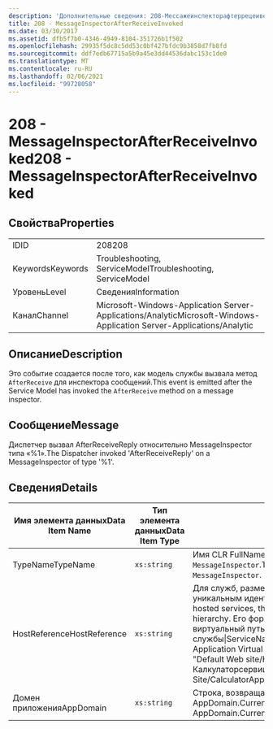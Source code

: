 ```yaml
---
description: 'Дополнительные сведения: 208-Мессажеинспекторафтеррецеивеинвокед'
title: 208 - MessageInspectorAfterReceiveInvoked
ms.date: 03/30/2017
ms.assetid: dfb5f7b0-4346-4949-8104-351726b1f502
ms.openlocfilehash: 29935f5dc8c5dd53c0bf427bfdc9b3858d7fb8fd
ms.sourcegitcommit: ddf7edb67715a5b9a45e3dd44536dabc153c1de0
ms.translationtype: MT
ms.contentlocale: ru-RU
ms.lasthandoff: 02/06/2021
ms.locfileid: "99728058"
---
```

# <a name="208---messageinspectorafterreceiveinvoked"></a><span data-ttu-id="737de-103">208 - MessageInspectorAfterReceiveInvoked</span><span class="sxs-lookup"><span data-stu-id="737de-103">208 - MessageInspectorAfterReceiveInvoked</span></span>

## <a name="properties"></a><span data-ttu-id="737de-104">Свойства</span><span class="sxs-lookup"><span data-stu-id="737de-104">Properties</span></span>  
  
|||  
|-|-|  
|<span data-ttu-id="737de-105">ID</span><span class="sxs-lookup"><span data-stu-id="737de-105">ID</span></span>|<span data-ttu-id="737de-106">208</span><span class="sxs-lookup"><span data-stu-id="737de-106">208</span></span>|  
|<span data-ttu-id="737de-107">Keywords</span><span class="sxs-lookup"><span data-stu-id="737de-107">Keywords</span></span>|<span data-ttu-id="737de-108">Troubleshooting, ServiceModel</span><span class="sxs-lookup"><span data-stu-id="737de-108">Troubleshooting, ServiceModel</span></span>|  
|<span data-ttu-id="737de-109">Уровень</span><span class="sxs-lookup"><span data-stu-id="737de-109">Level</span></span>|<span data-ttu-id="737de-110">Сведения</span><span class="sxs-lookup"><span data-stu-id="737de-110">Information</span></span>|  
|<span data-ttu-id="737de-111">Канал</span><span class="sxs-lookup"><span data-stu-id="737de-111">Channel</span></span>|<span data-ttu-id="737de-112">Microsoft-Windows-Application Server-Applications/Analytic</span><span class="sxs-lookup"><span data-stu-id="737de-112">Microsoft-Windows-Application Server-Applications/Analytic</span></span>|  
  
## <a name="description"></a><span data-ttu-id="737de-113">Описание</span><span class="sxs-lookup"><span data-stu-id="737de-113">Description</span></span>  

 <span data-ttu-id="737de-114">Это событие создается после того, как модель службы вызвала метод `AfterReceive` для инспектора сообщений.</span><span class="sxs-lookup"><span data-stu-id="737de-114">This event is emitted after the Service Model has invoked the `AfterReceive` method on a message inspector.</span></span>  
  
## <a name="message"></a><span data-ttu-id="737de-115">Сообщение</span><span class="sxs-lookup"><span data-stu-id="737de-115">Message</span></span>  

 <span data-ttu-id="737de-116">Диспетчер вызвал AfterReceiveReply относительно MessageInspector типа «%1».</span><span class="sxs-lookup"><span data-stu-id="737de-116">The Dispatcher invoked 'AfterReceiveReply' on a MessageInspector of type '%1'.</span></span>  
  
## <a name="details"></a><span data-ttu-id="737de-117">Сведения</span><span class="sxs-lookup"><span data-stu-id="737de-117">Details</span></span>  
  
|<span data-ttu-id="737de-118">Имя элемента данных</span><span class="sxs-lookup"><span data-stu-id="737de-118">Data Item Name</span></span>|<span data-ttu-id="737de-119">Тип элемента данных</span><span class="sxs-lookup"><span data-stu-id="737de-119">Data Item Type</span></span>|<span data-ttu-id="737de-120">Описание</span><span class="sxs-lookup"><span data-stu-id="737de-120">Description</span></span>|  
|--------------------|--------------------|-----------------|  
|<span data-ttu-id="737de-121">TypeName</span><span class="sxs-lookup"><span data-stu-id="737de-121">TypeName</span></span>|`xs:string`|<span data-ttu-id="737de-122">Имя CLR FullName типа вызванного инспектора `MessageInspector`.</span><span class="sxs-lookup"><span data-stu-id="737de-122">The CLR FullName of the type of the invoked `MessageInspector`.</span></span>|  
|<span data-ttu-id="737de-123">HostReference</span><span class="sxs-lookup"><span data-stu-id="737de-123">HostReference</span></span>|`xs:string`|<span data-ttu-id="737de-124">Для служб, размещенных на веб-узле, это поле является уникальным идентификатором службы в веб-иерархии.</span><span class="sxs-lookup"><span data-stu-id="737de-124">For Web-hosted services, this field uniquely identifies the service in the Web hierarchy.</span></span> <span data-ttu-id="737de-125">Его формат определяется как "имя веб-сайта виртуальный путь к приложению&#124;виртуальный путь службы&#124;ServiceName".</span><span class="sxs-lookup"><span data-stu-id="737de-125">Its format is defined as 'Web Site Name Application Virtual Path&#124;Service Virtual Path&#124;ServiceName'.</span></span> <span data-ttu-id="737de-126">Пример: "Default Web site/Калкулатораппликатион&#124;/Калкулаторсервице.СВК&#124;CalculatorService".</span><span class="sxs-lookup"><span data-stu-id="737de-126">Example: 'Default Web Site/CalculatorApplication&#124;/CalculatorService.svc&#124;CalculatorService'.</span></span>|  
|<span data-ttu-id="737de-127">Домен приложения</span><span class="sxs-lookup"><span data-stu-id="737de-127">AppDomain</span></span>|`xs:string`|<span data-ttu-id="737de-128">Строка, возвращаемая AppDomain.CurrentDomain.FriendlyName.</span><span class="sxs-lookup"><span data-stu-id="737de-128">The string returned by AppDomain.CurrentDomain.FriendlyName.</span></span>|

